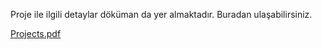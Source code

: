 Proje ile ilgili detaylar döküman da yer almaktadır. Buradan ulaşabilirsiniz.

[Projects.pdf](https://github.com/user-attachments/files/15946675/Projects.pdf)
